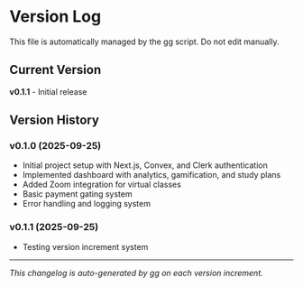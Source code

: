 # Version Log

This file is automatically managed by the gg script. Do not edit manually.

## Current Version
**v0.1.1** - Initial release

## Version History

### v0.1.0 (2025-09-25)
- Initial project setup with Next.js, Convex, and Clerk authentication
- Implemented dashboard with analytics, gamification, and study plans
- Added Zoom integration for virtual classes
- Basic payment gating system
- Error handling and logging system

### v0.1.1 (2025-09-25)
- Testing version increment system

---

*This changelog is auto-generated by gg on each version increment.*
